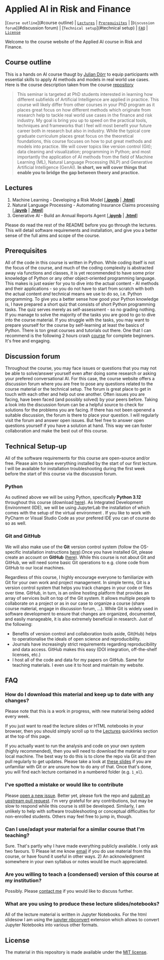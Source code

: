 # Applied AI in Risk and Finance
[`Course outline`](#course outline) | [`Lectures`](#lectures) | [`Prerequisites`](#prerequisites) | [`Discussion forum`](#discussion forum) | [`Technical setup`](#technical setup) | [`FAQ`](#faq) | [`License`](#license)

Welcome to the course website of the Applied AI course in Risk and Finance.

## Course outline

This is a hands on AI course thaugt by [Julian Dörr](https://juliandoerr.com/) to equip participants with essential skills to apply AI methods and models in real world use cases. Here is the course description taken from the course [repository](https://github.com/ai-analytics-jlu-ws25-26/courses) 

> This seminar is targeted at PhD students interested in learning how different subfields of Artificial Intelligence are applied in practice. This course will likely differ from other courses in your PhD program as it places great focus on how different methods which originate from research help to tackle real world use cases in the finance and risk industry. My goal is bring you up to speed on the practical tools, techniques and frameworks that I feel will most benefit your future career both in research but also in industry. While the typical core graduate curriculum places great focus on the theoretical foundations, this course focuses on how to put great methods and models into practice. We will cover topics like version control (Git); data cleaning and visualization; programming in Python; and most importantly the application of AI methods from the field of Machine Learning (ML), Natural Language Processing (NLP) and Generative Artificial Intelligence (GenAI). **In short, we will cover things that enable you to bridge the gap between theory and practice.**

## Lectures

1. Machine Learning - Developing a Risk Model \[[**.ipynb**](https://github.com/ai-analytics-jlu-ws25-26/courses/blob/main/1_ml/ml.ipynb) | [**.html**](https://juliandoerr.com/courses/1_course/#/)\]
2. Natural Language Processing - Automating Insurance Claims processing \[[**.ipynb**](https://github.com/ai-analytics-jlu-ws25-26/courses/blob/main/2_nlp/nlp.ipynb) | [**.html**](https://juliandoerr.com/courses/2_course/#/)\]
3. Generative AI - Build an Annual Reports Agent \[[**.ipynb**](https://github.com/ai-analytics-jlu-ws25-26/courses/blob/main/3_genai/genai.ipynb) | [**.html**](https://juliandoerr.com/courses/3_course/#/)\]

Please do read the rest of the README before you go through the lectures. This will detail software requirements and installation, and give you a better sense of the full aims and scope of the course.

## Prerequisites

All of the code in this course is written in Python. While coding itself is not the focus of the course, and much of the coding complexity is abstracted away via functions and classes, it is yet recommended to have some prior knowledge of Python or any other object-oriented programming language. This makes is just easier for you to dive into the actual content - AI methods and their applications - so you do not have to start from scratch with both the actual content _and_ technical means we use to do so, i.e. Python programming. To give you a better sense how good your Python knowledge is, I have prepared a short quiz that consists of short Python programming tasks. The quiz serves merely as self-assessment - so no grading nothing. If you manage to solve the majority of the tasks you are good to go to dive into the course material. If you struggle with the tasks, you may want to prepare yourself for the course by self-learning at least the basics of Python. There is ton great courses and tutorials out there. One that I can recommend is the following 2 hours crash [course](https://www.youtube.com/watch?v=K5KVEU3aaeQ) for complete beginners. It's free and engaging.

## Discussion forum
Throughout the course, you may face issues or questions that you may not be able to solve/answer yourself even after doing some research or asking your prefered conversational AI. For this case, the course website offers a discussion forum where you are free to pose any questions related to the course material or the technical setup. The forum is great place to get in touch with each other and help out one another. Often issues you are facing, have been faced (and possibly solved) by your peers before. Taking a look into the discussion forum can be a helpful source to check for solutions for the problems you are facing. If there has not been openend a suitable discussion, the forum is there to place your question. I will regularly visit the forum and answer open issues. But feel free to answer open questions yourself if you have a solution at hand. This way we can foster collaboration and make the best out of this course.

## Technical Setup-up
All of the software requirements for this course are open-source and/or free. Please aim to have everything installed by the start of our first lecture. I will be available for installation troubleshooting
during the first week before the start of this course via the discussion forum.

### Python
As outlined above we will be using Python, specifically **Python 3.12** throughout this course (download [here](https://www.python.org/downloads/release/python-3120/)). As Integrated Development Environment (IDE), we will be using JupyterLab the installation of which comes with the setup of the virtual environment . If you like to work with PyCharm or Visual Studio Code as your prefered IDE you can of course do so as well.

### Git and GitHub
We will also make use of the **Git** version control system (follow the OS-specific installation instructions [here](https://git-scm.com/downloads)).Once you have installed Git, please create an account on **GitHub** ([here](https://github.com/join)). While this course is not about Git and GitHub, we will need some basic Git operations to e.g. clone code from GitHub to our local machines. 

Regardless of this course, I highly encourage everyone to familiarize with Git for your own work and project management. In simple terms, Git is a version control system that helps you track changes in your code or files over time. GitHub, in turn, is an online hosting platform that provides an array of services built on top of the Git system. It allows multiple people to collaborate on a project or as in our case to organize a course (share course material, engage in discussion forum, ...). While Git is widely used in software development to ensure that changes are organized, documented, and easily manageable, it is also extremely beneficial in research. Just of the following:
- Benefits of version control and collaboration tools aside, Git(Hub) helps to operationalise the ideals of open science and reproducibility.
- Journals have increasingly strict requirements regarding reproducibility and data access. GitHub makes this easy (DOI integration, off-the-shelf licenses, etc.)
- I host all of the code and data for my papers on GitHub. Same for teaching materials. I even use it to host and maintain my website.

## FAQ

### How do I download this material and keep up to date with any changes?

Please note that this is a work in progress, with new material being added every week. 

If you just want to read the lecture slides or HTML notebooks in your browser, then you should simply scroll up to the [Lectures](#lectures) quicklinks section at the top of this page.

If you actually want to run the analysis and code on your own system (highly recommended), then you will need to download the material to your local machine. The best way to do this is to clone the repo via Git and then pull regularly to get updates. Please take a look at [these slides](https://raw.githack.com/uo-ec607/lectures/master/02-git/02-Git.html) if you are unfamiliar with Git or are unsure how to do any of that. Once that's done, you will find each lecture contained in a numbered folder (e.g. `1_ml`).

### I've spotted a mistake or would like to contribute

Please [open a new issue](https://help.github.com/articles/creating-an-issue/). Better yet, please fork the repo and [submit an upstream pull request](https://help.github.com/articles/creating-a-pull-request-from-a-fork/). I'm very grateful for any contributions, but may be slow to respond while this course is still be developed. Similarly, I am unlikely to help with software troubleshooting or conceptual difficulties for non-enrolled students. Others may feel free to jump in, though.

### Can I use/adapt your material for a similar course that I'm teaching?

Sure. That's partly why I have made everything publicly available. I only ask two favours. 1) Please let me know [email](mailto:me@juliandoerr.com) if you do use material from this course, or have found it useful in other ways. 2) An acknowledgment somewhere in your own syllabus or notes would be much appreciated.

### Are you willing to teach a (condensed) version of this course at my institution?

Possibly. Please [contact me](mailto:me@juliandoerr.com) if you would like to discuss further.

### What are you using to produce these lecture slides/notebooks?

All of the lecture material is written in Jupyter Notebooks. For the html slidesow I am using the [jupyter nbconvert](https://github.com/jupyter/nbconvert) extension which allows to convert Jupyter Notebooks into various other formats.

## License

The material in this repository is made available under the [MIT license](http://opensource.org/licenses/mit-license.php). 

